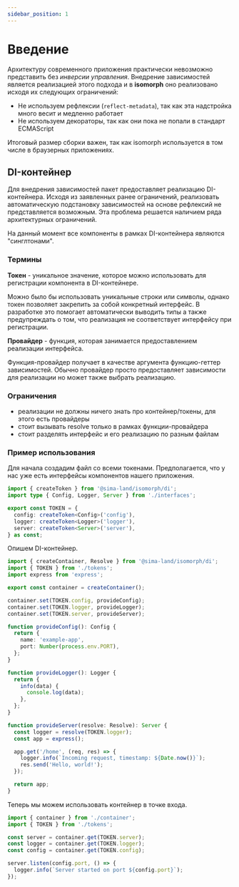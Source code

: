 ```yaml
---
sidebar_position: 1
---
```


# Введение

Архитектуру современного приложения практически невозможно представить без _инверсии управления_. Внедрение зависимостей является реализацией этого подхода и в **isomorph** оно реализовано исходя их следующих ограничений:

- Не используем рефлексии (`reflect-metadata`), так как эта надстройка много весит и медленно работает
- Не используем декораторы, так как они пока не попали в стандарт ECMAScript

Итоговый размер сборки важен, так как isomorph используется в том числе в браузерных приложениях.

## DI-контейнер

Для внедрения зависимостей пакет предоставляет реализацию DI-контейнера. Исходя из заявленных ранее ограничений, реализовать автоматическую подстановку зависимостей на основе рефлексий не представляется возможным. Эта проблема решается наличием ряда архитектурных ограничений.

На данный момент все компоненты в рамках DI-контейнера являются "синглтонами".

### Термины

**Токен** - уникальное значение, которое можно использовать для регистрации компонента в DI-контейнере.

Можно было бы использовать уникальные строки или символы, однако токен позволяет закрепить за собой конкретный интерфейс. В разработке это помогает автоматически выводить типы а также предупреждать о том, что реализация не соответствует интерфейсу при регистрации.

**Провайдер** - функция, которая занимается предоставлением реализации интерфейса.

Функция-провайдер получает в качестве аргумента функцию-геттер зависимостей. Обычно провайдер просто предоставляет зависимости для реализации но может также выбрать реализацию.

### Ограничения

- реализации не должны ничего знать про контейнер/токены, для этого есть провайдеры
- стоит вызывать resolve только в рамках функции-провайдера
- стоит разделять интерфейс и его реализацию по разным файлам

### Пример использования

Для начала создадим файл со всеми токенами. Предполагается, что у нас уже есть интерфейсы компонентов нашего приложения.

```ts title="tokens.ts"
import { createToken } from '@sima-land/isomorph/di';
import type { Config, Logger, Server } from './interfaces';

export const TOKEN = {
  config: createToken<Config>('config'),
  logger: createToken<Logger>('logger'),
  server: createToken<Server>('server'),
} as const;
```

Опишем DI-контейнер.

```ts title="container.ts"
import { createContainer, Resolve } from '@sima-land/isomorph/di';
import { TOKEN } from './tokens';
import express from 'express';

export const container = createContainer();

container.set(TOKEN.config, provideConfig);
container.set(TOKEN.logger, provideLogger);
container.set(TOKEN.server, provideServer);

function provideConfig(): Config {
  return {
    name: 'example-app',
    port: Number(process.env.PORT),
  };
}

function provideLogger(): Logger {
  return {
    info(data) {
      console.log(data);
    },
  };
}

function provideServer(resolve: Resolve): Server {
  const logger = resolve(TOKEN.logger);
  const app = express();

  app.get('/home', (req, res) => {
    logger.info(`Incoming request, timestamp: ${Date.now()}`);
    res.send('Hello, world!');
  });

  return app;
}
```

Теперь мы можем использовать контейнер в точке входа.

```ts title="index.ts"
import { container } from './container';
import { TOKEN } from './tokens';

const server = container.get(TOKEN.server);
const logger = container.get(TOKEN.logger);
const config = container.get(TOKEN.config);

server.listen(config.port, () => {
  logger.info(`Server started on port ${config.port}`);
});
```
